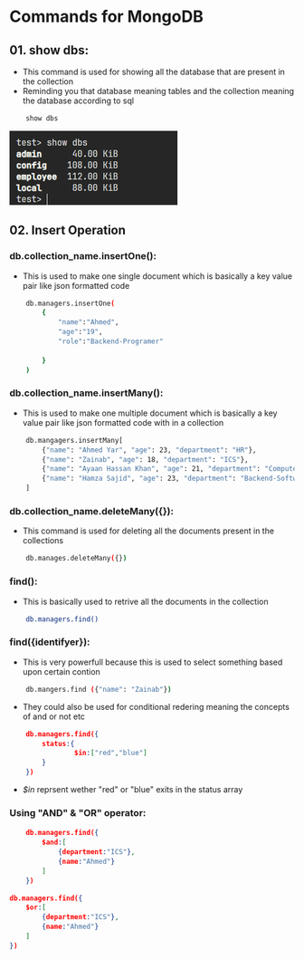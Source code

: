 # Commands for MongoDB

## 01. show dbs:

- This command is used for showing all the database that are present in the collection
- Reminding you that database meaning tables and the collection meaning the database according to sql

```bash
    show dbs
```

![alt text](image.png)

## 02. Insert Operation

### db.collection_name.insertOne():

- This is used to make one single document which is basically a key value pair like json formatted code

```bash
    db.managers.insertOne(
        {
            "name":"Ahmed",
            "age":"19",
            "role":"Backend-Programer"

        }
    )
```

### db.collection_name.insertMany():

- This is used to make one multiple document which is basically a key value pair like json formatted code with in a collection

```bash
    db.mangagers.insertMany[
        {"name": "Ahmed Yar", "age": 23, "department": "HR"},
        {"name": "Zainab", "age": 18, "department": "ICS"},
        {"name": "Ayaan Hassan Khan", "age": 21, "department": "Computer Science"},
        {"name": "Hamza Sajid", "age": 23, "department": "Backend-Software Testing"},
    ]

```

### db.collection_name.deleteMany({}):

- This command is used for deleting all the documents present in the collections

```bash
    db.manages.deleteMany({})
```

### find():

- This is basically used to retrive all the documents in the collection

```bash
    db.managers.find()
```

### find({identifyer}):

- This is very powerfull because this is used to select something based upon certain contion

```bash
    db.mangers.find ({"name": "Zainab"})
```

- They could also be used for conditional redering meaning the concepts of and or not etc

```json
    db.managers.find({
    	status:{
    			$in:["red","blue"]
    	}
    })
```

- _$in_ reprsent wether "red" or "blue" exits in the status array

### Using "AND" & "OR" operator:

```json
    db.managers.find({
        $and:[
            {department:"ICS"},
            {name:"Ahmed"}
        ]
    })
```

```json
db.managers.find({
    $or:[
        {department:"ICS"},
        {name:"Ahmed"}
    ]
})
```
